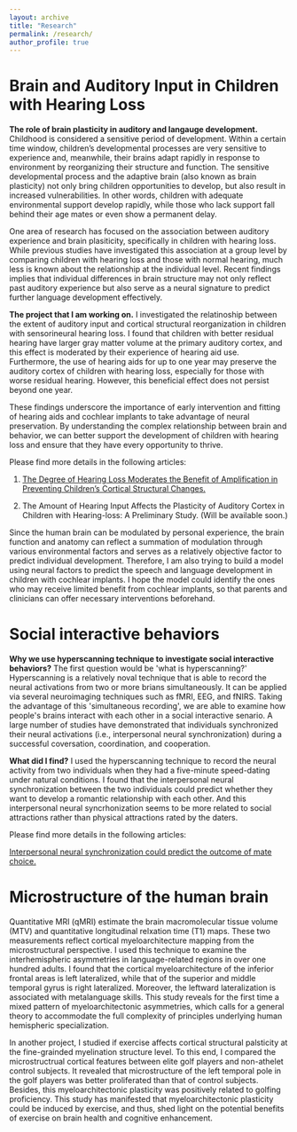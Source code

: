 ```yaml
---
layout: archive
title: "Research"
permalink: /research/
author_profile: true
---
```


Brain and Auditory Input in Children with Hearing Loss
======

**The role of brain plasticity in auditory and langauge development.**
Childhood is considered a sensitive period of development. Within a certain time window, children’s developmental processes are very sensitive to experience and, meanwhile, their brains adapt rapidly in response to environment by reorganizing their structure and function. The sensitive developmental process and the adaptive brain (also known as brain plasticity) not only bring children opportunities to develop, but also result in increased vulnerabilities. In other words, children with adequate environmental support develop rapidly, while those who lack support fall behind their age mates or even show a permanent delay.

One area of research has focused on the association between auditory experience and brain plasiticity, specifically in children with hearing loss.  While previous studies have investigated this association at a group level by comparing children with hearing loss and those with normal hearing, much less is known about the relationship at the individual level. Recent findings implies that individual differences in brain structure may not only reflect past auditory experience but also serve as a neural signature to predict further language development effectively.

**The project that I am working on.**
I investigated the relatinoship between the extent of auditory input and cortical structural reorganization in children with sensorineural hearing loss. I found that children with better residual hearing have larger gray matter volume at the primary auditory cortex, and this effect is moderated by their experience of hearing aid use. Furthermore, the use of hearing aids for up to one year may preserve the auditory cortex of children with hearing loss, especially for those with worse residual hearing. However, this beneficial effect does not persist beyond one year. 

These findings underscore the importance of early intervention and fitting of hearing aids and cochlear implants to take advantage of neural preservation. By understanding the complex relationship between brain and behavior, we can better support the development of children with hearing loss and ensure that they have every opportunity to thrive.

Please find more details in the following articles:

1. [The Degree of Hearing Loss Moderates the Benefit of Amplification in Preventing Children’s Cortical Structural Changes.](https://psyarxiv.com/nea72)

2. The Amount of Hearing Input Affects the Plasticity of Auditory Cortex in Children with Hearing-loss: A Preliminary Study. (Will be available soon.)

Since the human brain can be modulated by personal experience, the brain function and anatomy can reflect a summation of modulation through various environmental factors and serves as a relatively objective factor to predict individual development. Therefore, I am also trying to build a model using neural factors to predict the speech and language development in children with cochlear implants. I hope the model could identify the ones who may receive limited benefit from cochlear implants, so that parents and clinicians can offer necessary interventions beforehand. 


Social interactive behaviors
======

**Why we use hyperscanning technique to investigate social interactive behaviors?**
The first question would be 'what is hyperscanning?' Hyperscanning is a relatively noval technique that is able to record the neural activations from two or more brians simultaneously. It can be applied via several neuroimaging techniques such as fMRI, EEG, and fNIRS. Taking the advantage of this 'simultaneous recording', we are able to examine how people's brains interact with each other in a social interactive senario. A large number of studies have demonstrated that individuals synchronized their neural activations (i.e., interpersonal neural synchronization) during a successful coversation, coordination, and cooperation. 

**What did I find?**
I used the hyperscanning technique to record the neural activity from two individuals when they had a five-minute speed-dating under natural conditions. I found that the interpersonal neural synchronization between the two individuals could predict whether they want to develop a romantic relationship with each other. And this interpersonal neural syncrhonization seems to be more related to social attractions rather than physical attractions rated by the daters.

Please find more details in the following articles:

[Interpersonal neural synchronization could predict the outcome of mate choice.](https://www.sciencedirect.com/science/article/pii/S0028393221003651?via%3Dihub)


Microstructure of the human brain
======

Quantitative MRI (qMRI) estimate the brain macromolecular tissue volume (MTV) and quantitative longitudinal relxation time (T1) maps. These two measurements reflect cortical myeloarchitecture mapping from the microstructural perspective. I used this technique to examine the interhemispheric asymmetries in language-related regions in over one hundred adults. I found that the cortical myeloarchitecture of the inferior frontal areas is left lateralized, while that of the superior and middle temporal gyrus is right lateralized. Moreover, the leftward lateralization is associated with metalanguage skills. This study reveals for the first time a mixed pattern of myeloarchitectonic asymmetries, which calls for a general theory to accommodate the full complexity of principles underlying human hemispheric specialization.

In another project, I studied if exercise affects cortical structural palsticity at the fine-grainded myelination structure level. To this end, I compared the microstructrual cortical features between elite golf players and non-athelet control subjects. It revealed that microstructure of the left temporal pole in the golf players was better proliferated than that of control subjects. Besides, this myeloarchitectonic plasticity was positively related to golfing proficiency. This study has manifested that myeloarchitectonic plasticity could be induced by exercise, and thus, shed light on the potential benefits of exercise on brain health and cognitive enhancement.


